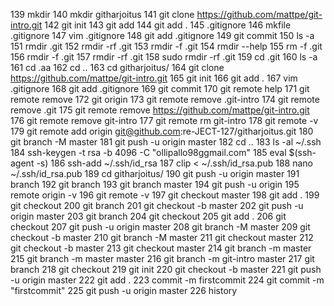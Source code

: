   139  mkdir
  140  mkdir githarjoitus
  141  git clone https://github.com/mattpe/git-intro.git
  142  git init
  143  git add
  144  git add .
  145  .gitignore
  146  mkfile .gitignore
  147  vim .gitignore
  148  git add .gitignore
  149  git commit
  150  ls -a
  151  rmdir .git
  152  rmdir -rf .git
  153  rmdir -f .git
  154  rmdir --help
  155  rm -f .git
  156  rmdir -f .git
  157  rmdir -rf .git
  158  sudo rmdir -rf .git
  159  cd .git
  160  ls -a
  161  cd .aa
  162  cd ..
  163  cd githarjoitus/
  164  git clone https://github.com/mattpe/git-intro.git
  165  git init
  166  git add .
  167  vim .gitignore
  168  git add .gitignore
  169  git commit
  170  git remote help
  171  git remote remove
  172  git origin
  173  git remote remove .git-intro
  174  git remote remove .git
  175  git remote remove https://github.com/mattpe/git-intro.git
  176  git remote remove git-intro
  177  git remote rm git-intro
  178  git remote -v
  179  git remote add origin git@github.com:re-JECT-127/githarjoitus.git
  180  git branch -M master
  181  git push -u origin master
  182  cd ..
  183  ls -al ~/.ssh
  184  ssh-keygen -t rsa -b 4096 -C "ollipallo98ggmail.com"
  185  eval $(ssh-agent -s)
  186  ssh-add ~/.ssh/id_rsa
  187  clip < ~/.ssh/id_rsa.pub
  188  nano ~/.ssh/id_rsa.pub
  189  cd githarjoitus/
  190  git push -u origin master
  191  branch
  192  git branch
  193  git branch master
  194  git push -u origin
  195  remote origin -v
  196  git remote -v
  197  git checkout master
  198  git add .
  199  git checkout
  200  git branch
  201  git checkout -b master
  202  git push -u origin master
  203  git branch
  204  git checkout
  205  git add .
  206  git checkout
  207  git push -u origin master
  208  git branch -M master
  209  git checkout -b master
  210  git branch -M master
  211  git checkout master
  212  git checkout -b master
  213  git checkout master
  214  git branch -m master
  215  git branch -m master master
  216  git branch -m git-intro master
  217  git branch
  218  git checkout
  219  git init
  220  git checkout -b master
  221  git push -u origin master
  222  git add .
  223  commit -m firstcommit
  224  git commit -m "firstcommit"
  225  git push -u origin master
  226  history
